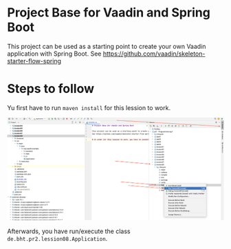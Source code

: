 # Project Base for Vaadin and Spring Boot

This project can be used as a starting point to create your own Vaadin application with Spring Boot. 
See https://github.com/vaadin/skeleton-starter-flow-spring

# Steps to follow

Yu first have to run `maven install` for this lession to work. 

![Alt text](install.png)

Afterwards, you have run/execute the class `de.bht.pr2.lession08.Application`.